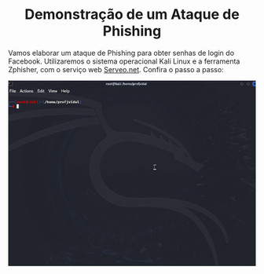 <h1 align="center"> Demonstração de um Ataque de Phishing </h1>
Vamos elaborar um ataque de Phishing para obter senhas de login do Facebook. Utilizaremos o sistema operacional Kali Linux e a ferramenta Zphisher, com o serviço web <a href="https://serveo.net" target="_blank">Serveo.net</a>. Confira o passo a passo:
<br>

![](https://github.com/profjvidal/cibersecurity-desafio-phishing/blob/main/zphisher_serveo_demo.gif)

